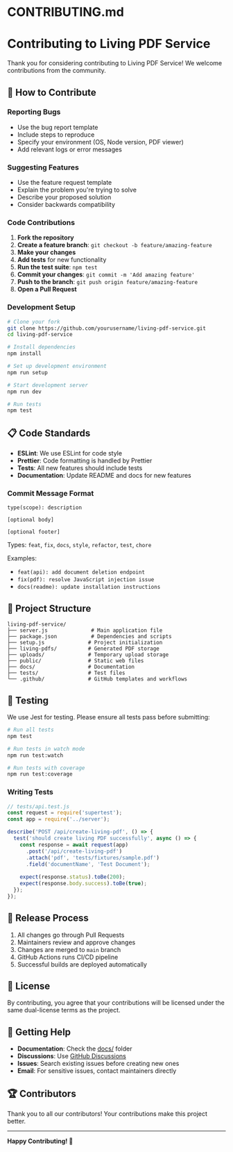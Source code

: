 # CONTRIBUTING.md
# Contributing to Living PDF Service

Thank you for considering contributing to Living PDF Service! We welcome contributions from the community.

## 🤝 How to Contribute

### Reporting Bugs
- Use the bug report template
- Include steps to reproduce
- Specify your environment (OS, Node version, PDF viewer)
- Add relevant logs or error messages

### Suggesting Features  
- Use the feature request template
- Explain the problem you're trying to solve
- Describe your proposed solution
- Consider backwards compatibility

### Code Contributions

1. **Fork the repository**
2. **Create a feature branch**: `git checkout -b feature/amazing-feature`
3. **Make your changes**
4. **Add tests** for new functionality
5. **Run the test suite**: `npm test`
6. **Commit your changes**: `git commit -m 'Add amazing feature'`
7. **Push to the branch**: `git push origin feature/amazing-feature`
8. **Open a Pull Request**

### Development Setup

```bash
# Clone your fork
git clone https://github.com/yourusername/living-pdf-service.git
cd living-pdf-service

# Install dependencies
npm install

# Set up development environment
npm run setup

# Start development server
npm run dev

# Run tests
npm test
```

## 📋 Code Standards

- **ESLint**: We use ESLint for code style
- **Prettier**: Code formatting is handled by Prettier
- **Tests**: All new features should include tests
- **Documentation**: Update README and docs for new features

### Commit Message Format

```
type(scope): description

[optional body]

[optional footer]
```

Types: `feat`, `fix`, `docs`, `style`, `refactor`, `test`, `chore`

Examples:
- `feat(api): add document deletion endpoint`
- `fix(pdf): resolve JavaScript injection issue`
- `docs(readme): update installation instructions`

## 🔧 Project Structure

```
living-pdf-service/
├── server.js              # Main application file
├── package.json           # Dependencies and scripts  
├── setup.js              # Project initialization
├── living-pdfs/          # Generated PDF storage
├── uploads/              # Temporary upload storage
├── public/               # Static web files
├── docs/                 # Documentation
├── tests/                # Test files
└── .github/              # GitHub templates and workflows
```

## 🧪 Testing

We use Jest for testing. Please ensure all tests pass before submitting:

```bash
# Run all tests
npm test

# Run tests in watch mode
npm run test:watch

# Run tests with coverage
npm run test:coverage
```

### Writing Tests

```javascript
// tests/api.test.js
const request = require('supertest');
const app = require('../server');

describe('POST /api/create-living-pdf', () => {
  test('should create living PDF successfully', async () => {
    const response = await request(app)
      .post('/api/create-living-pdf')
      .attach('pdf', 'tests/fixtures/sample.pdf')
      .field('documentName', 'Test Document');
    
    expect(response.status).toBe(200);
    expect(response.body.success).toBe(true);
  });
});
```

## 🚀 Release Process

1. All changes go through Pull Requests
2. Maintainers review and approve changes  
3. Changes are merged to `main` branch
4. GitHub Actions runs CI/CD pipeline
5. Successful builds are deployed automatically

## 📄 License

By contributing, you agree that your contributions will be licensed under the same dual-license terms as the project.

## 💬 Getting Help

- **Documentation**: Check the [docs/](docs/) folder
- **Discussions**: Use [GitHub Discussions](https://github.com/yourusername/living-pdf-service/discussions)
- **Issues**: Search existing issues before creating new ones
- **Email**: For sensitive issues, contact maintainers directly

## 🏆 Contributors

Thank you to all our contributors! Your contributions make this project better.

<!-- ALL-CONTRIBUTORS-LIST:START -->
<!-- This will be automatically updated -->
<!-- ALL-CONTRIBUTORS-LIST:END -->

---

**Happy Contributing! 🎉**
